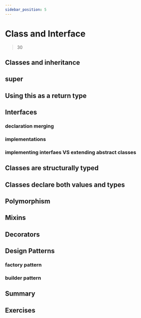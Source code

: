 ```yaml
---
sidebar_position: 5
---
```


# Class and Interface
> 30

## Classes and inheritance

## super

## Using this as a return type

## Interfaces

### declaration merging
### implementations
### implementing interfaes VS extending abstract classes

## Classes are structurally typed

## Classes declare both values and types

## Polymorphism

## Mixins

## Decorators

## Design Patterns

### factory pattern
### builder pattern

## Summary

## Exercises